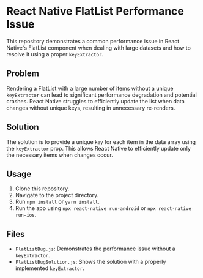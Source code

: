 # React Native FlatList Performance Issue

This repository demonstrates a common performance issue in React Native's FlatList component when dealing with large datasets and how to resolve it using a proper `keyExtractor`.

## Problem

Rendering a FlatList with a large number of items without a unique `keyExtractor` can lead to significant performance degradation and potential crashes.  React Native struggles to efficiently update the list when data changes without unique keys, resulting in unnecessary re-renders.

## Solution

The solution is to provide a unique `key` for each item in the data array using the `keyExtractor` prop. This allows React Native to efficiently update only the necessary items when changes occur.

## Usage

1. Clone this repository.
2. Navigate to the project directory.
3. Run `npm install` or `yarn install`.
4. Run the app using `npx react-native run-android` or `npx react-native run-ios`.

## Files

- `FlatListBug.js`: Demonstrates the performance issue without a `keyExtractor`.
- `FlatListBugSolution.js`: Shows the solution with a properly implemented `keyExtractor`.